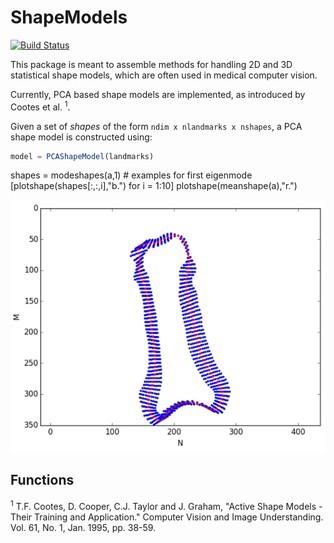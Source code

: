 # ShapeModels

[![Build Status](https://travis-ci.org/rened/ShapeModels.jl.png)](https://travis-ci.org/rened/ShapeModels.jl)

This package is meant to assemble methods for handling 2D and 3D statistical shape models, which are often used in medical computer vision.

Currently, PCA based shape models are implemented, as introduced by Cootes et al. <sup>1</sup>.

Given a set of *shapes* of the form `ndim x nlandmarks x nshapes`, a PCA shape model is constructed using:

```jl
model = PCAShapeModel(landmarks)
```

shapes = modeshapes(a,1)  # examples for first eigenmode
[plotshape(shapes[:,:,i],"b.") for i = 1:10]
plotshape(meanshape(a),"r.")

![](example.png)

## Functions



<sup>1</sup> T.F. Cootes, D. Cooper, C.J. Taylor and J. Graham, "Active Shape Models - Their Training and Application." Computer Vision and Image Understanding. Vol. 61, No. 1, Jan. 1995, pp. 38-59.

